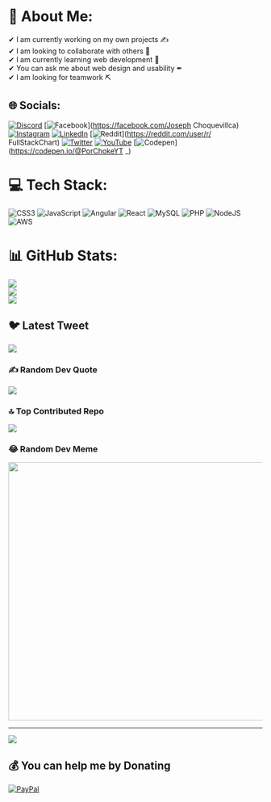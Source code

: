 # 💫 About Me:
✔ I am currently working on my own projects ✍<br>✔ I am looking to collaborate with others 🙌<br>✔ I am currently learning web development 📰<br>✔ You can ask me about web design and usability ✒<br>✔ I am looking for teamwork ⛏


## 🌐 Socials:
[![Discord](https://img.shields.io/badge/Discord-%237289DA.svg?logo=discord&logoColor=white)](https://discord.gg/https://discord.gg/6EzCaw8M) [![Facebook](https://img.shields.io/badge/Facebook-%231877F2.svg?logo=Facebook&logoColor=white)](https://facebook.com/Joseph Choquevillca) [![Instagram](https://img.shields.io/badge/Instagram-%23E4405F.svg?logo=Instagram&logoColor=white)](https://instagram.com/by_choke) [![LinkedIn](https://img.shields.io/badge/LinkedIn-%230077B5.svg?logo=linkedin&logoColor=white)](https://linkedin.com/in/jose-luis-choquevillca) [![Reddit](https://img.shields.io/badge/Reddit-%23FF4500.svg?logo=Reddit&logoColor=white)](https://reddit.com/user/r/ FullStackChart) [![Twitter](https://img.shields.io/badge/Twitter-%231DA1F2.svg?logo=Twitter&logoColor=white)](https://twitter.com/@ByChoke) [![YouTube](https://img.shields.io/badge/YouTube-%23FF0000.svg?logo=YouTube&logoColor=white)](https://youtube.com/@byChoke) [![Codepen](https://img.shields.io/badge/Codepen-000000?style=for-the-badge&logo=codepen&logoColor=white)](https://codepen.io/@PorChokeYT _) 

# 💻 Tech Stack:
![CSS3](https://img.shields.io/badge/css3-%231572B6.svg?style=for-the-badge&logo=css3&logoColor=white) ![JavaScript](https://img.shields.io/badge/javascript-%23323330.svg?style=for-the-badge&logo=javascript&logoColor=%23F7DF1E) ![Angular](https://img.shields.io/badge/angular-%23DD0031.svg?style=for-the-badge&logo=angular&logoColor=white) ![React](https://img.shields.io/badge/react-%2320232a.svg?style=for-the-badge&logo=react&logoColor=%2361DAFB) ![MySQL](https://img.shields.io/badge/mysql-%2300f.svg?style=for-the-badge&logo=mysql&logoColor=white) ![PHP](https://img.shields.io/badge/php-%23777BB4.svg?style=for-the-badge&logo=php&logoColor=white) ![NodeJS](https://img.shields.io/badge/node.js-6DA55F?style=for-the-badge&logo=node.js&logoColor=white) ![AWS](https://img.shields.io/badge/AWS-%23FF9900.svg?style=for-the-badge&logo=amazon-aws&logoColor=white)
# 📊 GitHub Stats:
![](https://github-readme-stats.vercel.app/api?username=ByChokeYT&theme=gotham&hide_border=false&include_all_commits=false&count_private=false)<br/>
![](https://github-readme-streak-stats.herokuapp.com/?user=ByChokeYT&theme=gotham&hide_border=false)<br/>
![](https://github-readme-stats.vercel.app/api/top-langs/?username=ByChokeYT&theme=gotham&hide_border=false&include_all_commits=false&count_private=false&layout=compact)

## 🐦 Latest Tweet
[![](https://gtce.itsvg.in/api?username=@ByChoke)](https://github.com/VishwaGauravIn/github-twitter-card-embed)

### ✍️ Random Dev Quote
![](https://quotes-github-readme.vercel.app/api?type=horizontal&theme=radical)

### 🔝 Top Contributed Repo
![](https://github-contributor-stats.vercel.app/api?username=ByChokeYT&limit=5&theme=dark&combine_all_yearly_contributions=true)

### 😂 Random Dev Meme
<img src="https://rm.up.railway.app/" width="512px"/>

---
[![](https://visitcount.itsvg.in/api?id=ByChokeYT&icon=0&color=0)](https://visitcount.itsvg.in)

  ## 💰 You can help me by Donating
  [![PayPal](https://img.shields.io/badge/PayPal-00457C?style=for-the-badge&logo=paypal&logoColor=white)](https://paypal.me/https://paypal.me/bychoke?country.x=CL&locale.x=es_XC) 

  
<!-- Proudly created with GPRM ( https://gprm.itsvg.in ) -->
